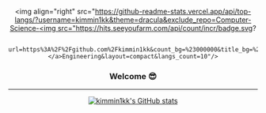 
<div align="center">
  
  <img align="right" src="https://github-readme-stats.vercel.app/api/top-langs/?username=kimmin1kk&theme=dracula&exclude_repo=Computer-Science-<a href="https://github.com/kimmin1kk"><img src="https://hits.seeyoufarm.com/api/count/incr/badge.svg?

                          url=https%3A%2F%2Fgithub.com%2Fkimmin1kk&count_bg=%23000000&title_bg=%23000000&icon=github.svg&icon_color=%23E7E7E7&title=GitHub&edge_flat=false)"/></a>Engineering&layout=compact&langs_count=10"/>
  
  ### Welcome 😎
 
  ---
  [![kimmin1kk's GitHub stats](https://github-readme-stats.vercel.app/api?username=kimmin1kk)](https://github.com/kimmin1kk/github-readme-stats)
    <br>
    <br>
    <br>
 
  

 
  <br>
 
</div>
